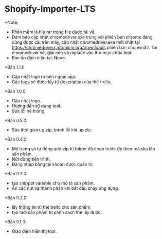 # Shopify-Importer-LTS
*Note: 
- Phần mềm là file rar trong file được tải về.
- Đảm bảo cập nhật chromedriver.exe trùng với phiên bản chrome đang dùng được cài trên máy, cập nhật chromedriver.exe mới nhất tại https://chromedriver.chromium.org/downloads phiên bản cho win32. Tải chromedriver về, giải nén và replace vào thư mục chứa tool.
- Bản ổn định hiện tại: None.

*Bản 1.1.1:
- Cập nhật logo ra bên ngoài app.
- Các tags sẽ được lấy từ description của thẻ trello.

*Bản 1.0.0:
- Cập nhật logo.
- Hướng dẫn sử dụng tool.
- Sửa lỗi hệ thống.

*Bản 0.5.0:
- Sửa thời gian up zip, tránh lỗi khi up zip.

*Bản 0.4.0:
- Mở trang và tự động add zip từ folder đã chọn trước đó theo mã sku lên sản phẩm.
- Nút dừng tiến trình.
- Đăng nhập bằng tài khoản được quản trị.

*Bản 0.3.0:
- tạo snippet variable cho mô tả sản phẩm.
- Ấn các nút và thành phần khi bắt đầu chạy ứng dụng.

*Bản 0.2.0:
- lấy thông tin từ thẻ trello cho sản phẩm.
- tạo mới sản phẩm từ danh sách thẻ lấy được.

*Bản 0.1.0:
- Giao diện hiển thị tool.
